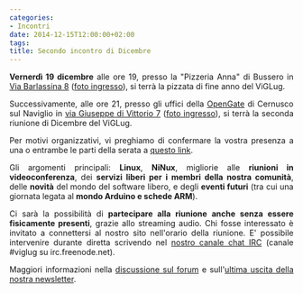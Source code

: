 ```yaml
---
categories:
- Incontri
date: 2014-12-15T12:00:00+02:00
tags:
title: Secondo incontro di Dicembre
---
```

<p style="text-align: justify;"><strong>Vernerdì 19 dicembre</strong> alle ore 19, presso la "Pizzeria Anna" di Bussero in <a href="https://www.openstreetmap.org/node/1820680265">Via Barlassina 8</a> (<a href="http://www.instantstreetview.com/2kb621z3l6x9ez22tzosz2u">foto ingresso</a>), si terrà la pizzata di fine anno del ViGLug.</p>
<p style="text-align: justify;">Successivamente, alle ore 21, presso gli uffici della <a href="http://www.opengate.biz/">OpenGate</a> di Cernusco sul Naviglio in <a href="https://www.openstreetmap.org/node/2562006314">via Giuseppe di Vittorio 7</a> (<a href="http://www.instantstreetview.com/2kaqjcz3l65y8z2cozr5z2u">foto ingresso</a>), si terrà la seconda riunione di Dicembre del ViGLug.</p>
<p style="text-align: justify;">Per motivi organizzativi, vi preghiamo di confermare la vostra presenza a una o entrambe le parti della serata a <a href="https://dudle.inf.tu-dresden.de/kn354p83/">questo link</a>.</p>
<p style="text-align: justify;">Gli argomenti principali: <strong>Linux</strong>, <strong>NiNux</strong>, migliorie alle <strong>riunioni in videoconferenza</strong>, dei <strong>servizi liberi per i membri della nostra comunità</strong>, delle <strong>novità</strong> del mondo del software libero, e degli <strong>eventi futuri</strong> (tra cui una giornata legata al <strong>mondo Arduino e schede ARM</strong>).</p>
<p style="text-align: justify;">Ci sarà la possibilità di <strong>partecipare alla riunione anche senza essere fisicamente presenti</strong>, grazie allo streaming audio. Chi fosse interessato è invitato a connettersi al nostro sito nell'orario della riunione. E' possibile intervenire durante diretta scrivendo nel <a href="http://viglug.org/chat/">nostro canale chat IRC</a> (canale #viglug su irc.freenode.net).</p>
<p style="text-align: justify;">Maggiori informazioni nella <a href="http://forum.viglug.org/index.php?topic=2115.0">discussione sul forum</a> e sull'<a href="http://eepurl.com/_fdE1">ultima uscita della nostra newsletter</a>.</p>
